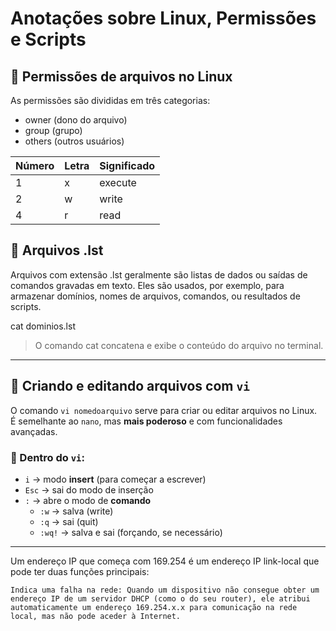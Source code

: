 # Anotações sobre Linux, Permissões e Scripts

## 📂 Permissões de arquivos no Linux

As permissões são divididas em três categorias:

- owner (dono do arquivo)
- group (grupo)
- others (outros usuários)

| Número | Letra | Significado |
| ------ | ----- | ----------- |
| 1      | x     | execute     |
| 2      | w     | write       |
| 4      | r     | read        |

## 📁 Arquivos .lst

Arquivos com extensão .lst geralmente são listas de dados ou saídas de comandos gravadas em texto.
Eles são usados, por exemplo, para armazenar domínios, nomes de arquivos, comandos, ou resultados de scripts.



cat dominios.lst


> O comando cat concatena e exibe o conteúdo do arquivo no terminal.

---

## 📝 Criando e editando arquivos com `vi`

O comando `vi nomedoarquivo` serve para criar ou editar arquivos no Linux.  
É semelhante ao `nano`, mas **mais poderoso** e com funcionalidades avançadas.

### 🧠 Dentro do `vi`:

- `i` → modo **insert** (para começar a escrever)
- `Esc` → sai do modo de inserção
- `:` → abre o modo de **comando**
  - `:w` → salva (write)
  - `:q` → sai (quit)
  - `:wq!` → salva e sai (forçando, se necessário)

---
Um endereço IP que começa com
169.254 é um endereço IP link-local que pode ter duas funções principais: 

    Indica uma falha na rede: Quando um dispositivo não consegue obter um endereço IP de um servidor DHCP (como o do seu router), ele atribui automaticamente um endereço 169.254.x.x para comunicação na rede local, mas não pode aceder à Internet.
